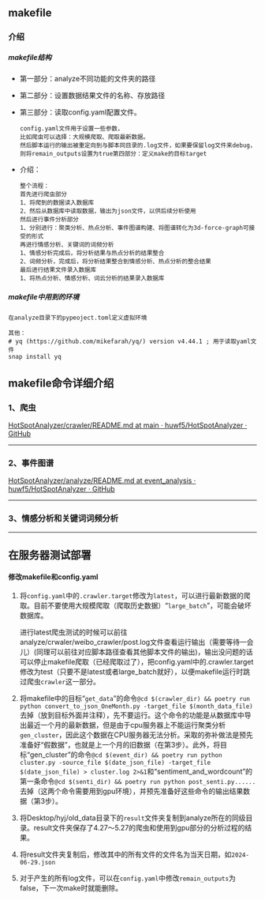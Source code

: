 ## makefile

### 介绍

##### makefile结构

- 第一部分：analyze不同功能的文件夹的路径

- 第二部分：设置数据结果文件的名称、存放路径

- 第三部分：读取config.yaml配置文件。
  
  ```shell
  config.yaml文件用于设置一些参数，
  比如爬虫可以选择：大规模爬取、爬取最新数据。
  然后脚本运行的输出被重定向到与脚本同目录的.log文件，如果要保留log文件来debug，则将remain_outputs设置为true第四部分：定义make的目标target
  ```

- 介绍：
  
  ```shell
  整个流程：
  首先进行爬虫部分
  1、将爬到的数据读入数据库
  2、然后从数据库中读取数据，输出为json文件，以供后续分析使用
  然后进行事件分析部分
  1、分别进行：聚类分析、热点分析、事件图谱构建、将图谱转化为3d-force-graph可接受的形式
  再进行情感分析、关键词的词频分析
  1、情感分析完成后，将分析结果与热点分析的结果整合
  2、词频分析，完成后，将分析结果整合到情感分析、热点分析的整合结果
  最后进行结果文件录入数据库
  1、将热点分析、情感分析、词云分析的结果录入数据库
  ```

##### makefile中用到的环境

```shell
在analyze目录下的pypeoject.toml定义虚拟环境

其他：
# yq (https://github.com/mikefarah/yq/) version v4.44.1 ; 用于读取yaml文件
snap install yq
```

## makefile命令详细介绍

### 1、爬虫

[HotSpotAnalyzer/crawler/README.md at main · huwf5/HotSpotAnalyzer · GitHub](https://github.com/huwf5/HotSpotAnalyzer/blob/main/crawler/README.md)

----

### 2、事件图谱

[HotSpotAnalyzer/analyze/README.md at event_analysis · huwf5/HotSpotAnalyzer · GitHub](https://github.com/huwf5/HotSpotAnalyzer/blob/event_analysis/analyze/README.md)

---

### 3、情感分析和关键词词频分析

----

## 在服务器测试部署

#### 修改makefile和config.yaml

1. 将`config.yaml`中的`.crawler.target`修改为`latest`，可以进行最新数据的爬取。目前不要使用大规模爬取（爬取历史数据）“`large_batch`”，可能会破坏数据库。
   
   进行latest爬虫测试的时候可以前往analyze/crwaler/weibo_crawler/post.log文件查看运行输出（需要等待一会儿）(同理可以前往对应脚本路径查看其他脚本文件的输出)，输出没问题的话可以停止makefile爬取（已经爬取过了），把config.yaml中的.crawler.target修改为test（只要不是latest或者large_batch就好），以便makefile运行时跳过爬虫`crawler`这一部分。

2. 将makefile中的目标“`get_data`”的命令`@cd $(crawler_dir) && poetry run python convert_to_json_OneMonth.py -target_file $(month_data_file)`去掉（放到目标外面并注释），先不要运行。这个命令的功能是从数据库中导出最近一个月的最新数据，但是由于cpu服务器上不能运行聚类分析`gen_cluster`，因此这个数据在CPU服务器无法分析。采取的弥补做法是预先准备好“假数据”，也就是上一个月的旧数据（在第3步）。此外，将目标“gen_cluster”的命令`@cd $(event_dir) && poetry run python cluster.py -source_file $(date_json_file) -target_file $(date_json_file) > cluster.log 2>&1`和“sentiment_and_wordcount”的第一条命令`@cd $(senti_dir) && poetry run python post_senti.py......`去掉（这两个命令需要用到gpu环境），并预先准备好这些命令的输出结果数据（第3步）。

3. 将Desktop/hyj/old_data目录下的`result`文件夹复制到analyze所在的同级目录。result文件夹保存了4.27～5.27的爬虫和使用到gpu部分的分析过程的结果。

4. 将result文件夹复制后，修改其中的所有文件的文件名为当天日期，如`2024-06-29.json`

5. 对于产生的所有log文件，可以在`config.yaml`中修改`remain_outputs`为false，下一次make时就能删除。